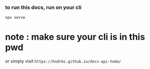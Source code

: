 ### to run this docs, run on your cli 
```
npx serve
```
# note : make sure your cli is in this pwd 

or simply visit 
``` https://hndrbs.github.io/docs-api-todo/ ```